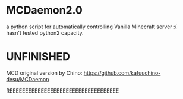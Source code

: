 # MCDaemon2.0
a python script for automatically controlling Vanilla Minecraft server
:( hasn't tested python2 capacity.
# UNFINISHED

MCD original version by Chino:
https://github.com/kafuuchino-desu/MCDaemon


REEEEEEEEEEEEEEEEEEEEEEEEEEEEEEEEEEE
